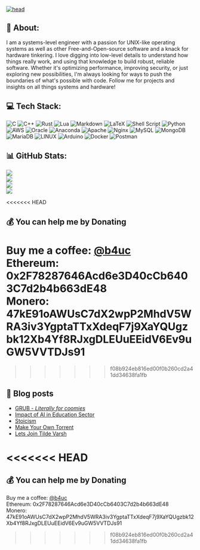 [![head](./img/bocchi-the-rock-bocchi.gif)](https://iamb4uc.xyz)

## 💫 About:

I am a systems-level engineer with a passion for UNIX-like operating systems as well as other Free-and-Open-source software and a knack for hardware tinkering. I love digging into low-level details to understand how things really work, and using that knowledge to build robust, reliable software. Whether it's optimizing performance, improving security, or just exploring new possibilities, I'm always looking for ways to push the boundaries of what's possible with code. Follow me for projects and insights on all things systems and hardware!

## 💻 Tech Stack:

![C](https://img.shields.io/badge/c-%2300599C.svg?style=for-the-badge&logo=c&logoColor=white)
![C++](https://img.shields.io/badge/c++-%2300599C.svg?style=for-the-badge&logo=c%2B%2B&logoColor=white)
![Rust](https://img.shields.io/badge/rust-%23000000.svg?style=for-the-badge&logo=rust&logoColor=white)
![Lua](https://img.shields.io/badge/lua-%232C2D72.svg?style=for-the-badge&logo=lua&logoColor=white)
![Markdown](https://img.shields.io/badge/markdown-%23000000.svg?style=for-the-badge&logo=markdown&logoColor=white)
![LaTeX](https://img.shields.io/badge/latex-%23008080.svg?style=for-the-badge&logo=latex&logoColor=white)
![Shell Script](https://img.shields.io/badge/shell_script-%23121011.svg?style=for-the-badge&logo=gnu-bash&logoColor=white)
![Python](https://img.shields.io/badge/python-3670A0?style=for-the-badge&logo=python&logoColor=ffdd54)
![AWS](https://img.shields.io/badge/AWS-%23FF9900.svg?style=for-the-badge&logo=amazon-aws&logoColor=white)
![Oracle](https://img.shields.io/badge/Oracle-F80000?style=for-the-badge&logo=oracle&logoColor=white)
![Anaconda](https://img.shields.io/badge/Anaconda-%2344A833.svg?style=for-the-badge&logo=anaconda&logoColor=white)
![Apache](https://img.shields.io/badge/apache-%23D42029.svg?style=for-the-badge&logo=apache&logoColor=white)
![Nginx](https://img.shields.io/badge/nginx-%23009639.svg?style=for-the-badge&logo=nginx&logoColor=white)
![MySQL](https://img.shields.io/badge/mysql-%2300f.svg?style=for-the-badge&logo=mysql&logoColor=white)
![MongoDB](https://img.shields.io/badge/MongoDB-%234ea94b.svg?style=for-the-badge&logo=mongodb&logoColor=white)
![MariaDB](https://img.shields.io/badge/MariaDB-003545?style=for-the-badge&logo=mariadb&logoColor=white)
![LINUX](https://img.shields.io/badge/Linux-FCC624?style=for-the-badge&logo=linux&logoColor=black)
![Arduino](https://img.shields.io/badge/-Arduino-00979D?style=for-the-badge&logo=Arduino&logoColor=white)
![Docker](https://img.shields.io/badge/docker-%230db7ed.svg?style=for-the-badge&logo=docker&logoColor=white)
![Postman](https://img.shields.io/badge/Postman-FF6C37?style=for-the-badge&logo=postman&logoColor=white)

## 📊 GitHub Stats:

![](https://github-readme-stats-iamb4uc.vercel.app/api?username=iamb4uc&theme=default&hide_border=false&include_all_commits=false&count_private=false)  
![](https://github-readme-streak-stats.herokuapp.com/?user=iamb4uc&theme=default&hide_border=false)  
![](https://github-readme-stats-iamb4uc.vercel.app/api/top-langs/?username=iamb4uc&theme=default&hide_border=false&include_all_commits=false&count_private=false&layout=compact)  
![](https://github-profile-trophy.vercel.app/?username=iamb4uc&theme=gruvbox&no-frame=false&no-bg=true&margin-w=4)

<<<<<<< HEAD
## 💰 You can help me by Donating

Buy me a coffee: [@b4uc](https://buymeacoffee.com/b4uc)  
Ethereum: 0x2F78287646Acd6e3D40cCb6403C7d2b4b663dE48  
Monero: 47kE91oAWUsC7dX2wpP2MhdV5WRA3iv3YgptaTTxXdeqF7j9XaYQUgzbk12Xb4Yf8RJxgDLEUuEEidV6Ev9uGW5VVTDJs91
=======
>>>>>>> f08b924eb816ed00f0b260cd2a41dd34638fa1fb

## 📖 Blog posts

<!-- BLOG-POST-LIST:START -->

- [GRUB - _Literally for coomies_](https://iamb4uc.xyz/post/grub-literally-for-coomies/)
- [Impact of AI in Education Sector](https://iamb4uc.xyz/post/impact-of-ai-in-education-sector/)
- [Stoicism](https://iamb4uc.xyz/post/stoicism/)
- [Make Your Own Torrent](https://iamb4uc.xyz/post/make-your-own-torrent/)
- [Lets Join Tilde Varsh](https://iamb4uc.xyz/post/lets-join-tilde-varsh/)
<!-- BLOG-POST-LIST:END -->
<<<<<<< HEAD
=======

## 💰 You can help me by Donating
Buy me a coffee: [@b4uc](https://buymeacoffee.com/b4uc)  
Ethereum: 0x2F78287646Acd6e3D40cCb6403C7d2b4b663dE48  
Monero: 47kE91oAWUsC7dX2wpP2MhdV5WRA3iv3YgptaTTxXdeqF7j9XaYQUgzbk12Xb4Yf8RJxgDLEUuEEidV6Ev9uGW5VVTDJs91  
>>>>>>> f08b924eb816ed00f0b260cd2a41dd34638fa1fb
